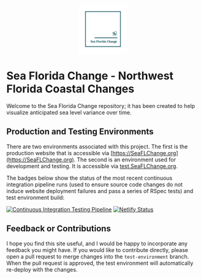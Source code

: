 <p align="center"><img src="/img/logo_transparent.png" alt="Sea Florida Change Logo" height="25%" width="25%"></p>

# Sea Florida Change - Northwest Florida Coastal Changes

Welcome to the Sea Florida Change repository; it has been created to help visualize anticipated sea level variance over time.

## Production and Testing Environments

There are two environments associated with this project. The first is the production website that is accessible via [https://SeaFLChange.org](https://SeaFLChange.org). The second is an environment used for development and testing. It is accessible via [test.SeaFLChange.org](https://test.SeaFLChange.org).

The badges below show the status of the most recent continuous integration pipeline runs (used to ensure source code changes do not induce website deployment failures and pass a series of RSpec tests) and test environment build:

[![Continuous Integration Testing Pipeline](https://github.com/PaulRosenthal/Coastal-Florida-Climate-Changes/actions/workflows/CI-Pipeline.yml/badge.svg)](https://github.com/PaulRosenthal/Coastal-Florida-Climate-Changes/actions/workflows/CI-Pipeline.yml)
[![Netlify Status](https://api.netlify.com/api/v1/badges/86f3f288-26f7-492b-96a2-fe86728b72c0/deploy-status)](https://app.netlify.com/sites/coastal-florida-climate-changes/deploys)

## Feedback or Contributions

I hope you find this site useful, and I would be happy to incorporate any feedback you might have. If you would like to contribute directly, please open a pull request to merge changes into the `test-environment` branch. When the pull request is approved, the test environment will automatically re-deploy with the changes.
